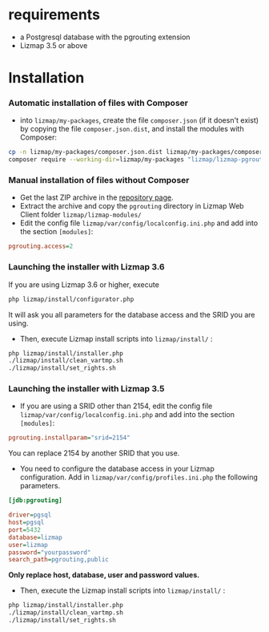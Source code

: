 # requirements

- a Postgresql database with the pgrouting extension
- Lizmap 3.5 or above

# Installation


### Automatic installation of files with Composer


* into `lizmap/my-packages`, create the file `composer.json` (if it doesn't exist)
  by copying the file `composer.json.dist`, and install the modules with Composer:

```bash
cp -n lizmap/my-packages/composer.json.dist lizmap/my-packages/composer.json
composer require --working-dir=lizmap/my-packages "lizmap/lizmap-pgrouting-module"
```

### Manual installation of files without Composer

* Get the last ZIP archive in the [repository page](https://projects.3liz.org/lizmap-modules/lizmap-pgrouting-module).
* Extract the archive and copy the `pgrouting` directory in Lizmap Web Client folder `lizmap/lizmap-modules/`
* Edit the config file `lizmap/var/config/localconfig.ini.php` and add into 
  the section `[modules]`:

```ini
pgrouting.access=2
```


### Launching the installer with Lizmap 3.6


If you are using Lizmap 3.6 or higher, execute

```bash
php lizmap/install/configurator.php
```

It will ask you all parameters for the database access and the SRID you are using.


* Then, execute Lizmap install scripts into `lizmap/install/` :

```bash
php lizmap/install/installer.php
./lizmap/install/clean_vartmp.sh
./lizmap/install/set_rights.sh
```

### Launching the installer with Lizmap 3.5

* If you are using a SRID other than 2154, edit the config file 
  `lizmap/var/config/localconfig.ini.php` and add into the section `[modules]`:

```ini
pgrouting.installparam="srid=2154"
```
You can replace 2154 by another SRID that you use.

* You need to configure the database access in your Lizmap configuration.
  Add in `lizmap/var/config/profiles.ini.php` the following parameters. 

```ini
[jdb:pgrouting]

driver=pgsql
host=pgsql
port=5432
database=lizmap
user=lizmap
password="yourpassword"
search_path=pgrouting,public
```

**Only replace host, database, user and password values.**

* Then, execute the Lizmap install scripts into `lizmap/install/` :

```bash
php lizmap/install/installer.php
./lizmap/install/clean_vartmp.sh
./lizmap/install/set_rights.sh
```
